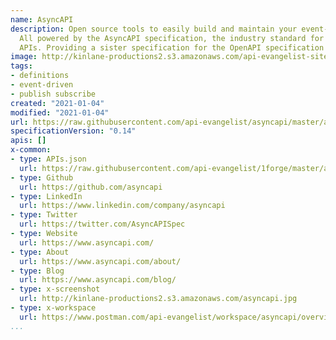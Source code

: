 ```yaml
---
name: AsyncAPI
description: Open source tools to easily build and maintain your event-driven architecture.
  All powered by the AsyncAPI specification, the industry standard for defining asynchronous
  APIs. Providing a sister specification for the OpenAPI specification that can be used to describe event and message driven APIs.
image: http://kinlane-productions2.s3.amazonaws.com/api-evangelist-site/company/logos/asyncapi-logo.png
tags:
- definitions
- event-driven
- publish subscribe
created: "2021-01-04"
modified: "2021-01-04"
url: https://raw.githubusercontent.com/api-evangelist/asyncapi/master/apis.json
specificationVersion: "0.14"
apis: []
x-common:
- type: APIs.json
  url: https://raw.githubusercontent.com/api-evangelist/1forge/master/apis.json
- type: Github
  url: https://github.com/asyncapi
- type: LinkedIn
  url: https://www.linkedin.com/company/asyncapi
- type: Twitter
  url: https://twitter.com/AsyncAPISpec
- type: Website
  url: https://www.asyncapi.com/
- type: About
  url: https://www.asyncapi.com/about/
- type: Blog
  url: https://www.asyncapi.com/blog/
- type: x-screenshot
  url: http://kinlane-productions2.s3.amazonaws.com/asyncapi.jpg
- type: x-workspace
  url: https://www.postman.com/api-evangelist/workspace/asyncapi/overview
...
```

